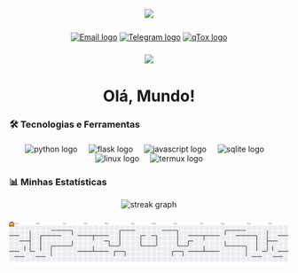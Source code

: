 <div align="center">
  <img height="150" src="https://user-images.githubusercontent.com/74038190/225813708-98b745f2-7d22-48cf-9150-083f1b00d6c9.gif"  />
</div>

###

<div align="center">
  <a href="mailto:nekyl.truth827@slmails.com"><img src="https://img.shields.io/badge/Email-D14836?style=for-the-badge&logo=gmail&logoColor=white" height="25" alt="Email logo" /></a>
  <a href="https://t.me/nekyll"><img src="https://img.shields.io/badge/Telegram-2CA5E0?style=for-the-badge&logo=telegram&logoColor=white" height="25" alt="Telegram logo" /></a>
  <a href="https://ibb.co/DHFjgQSC"><img src="https://i.ibb.co/Y7H4GWTH/qTox.png" height="25" alt="qTox logo" /></a>
</div>

###

<div align="center">
  <img src="https://visitor-badge.laobi.icu/badge?page_id=maurodesouza.maurodesouza&"  />
</div>

###

<h1 align="center">
  Olá, Mundo!
</h1>

### 🛠️ Tecnologias e Ferramentas

<div align="center" style="margin-top:20px;">
  <img src="https://skillicons.dev/icons?i=python" height="60" alt="python logo"  />
  <img width="12" />
  <img src="https://skillicons.dev/icons?i=flask" height="60" alt="flask logo"  />
  <img width="12" />
  <img src="https://skillicons.dev/icons?i=js" height="60" alt="javascript logo"  />
  <img width="12" />
  <img src="https://skillicons.dev/icons?i=sqlite" height="60" alt="sqlite logo"  />
  <img width="12" />
  <img src="https://skillicons.dev/icons?i=linux" height="60" alt="linux logo"  />
  <img width="12" />
  <img src="https://img.shields.io/badge/Termux-black?style=flat-square&logo=linux&logoColor=white" height="60" alt="termux logo"  />
</div>

###


### 📊 Minhas Estatísticas

<div align="center">
  <img src="https://streak-stats.demolab.com?user=Nekyl&locale=en&mode=daily&theme=dracula&hide_border=false&border_radius=5&order=3" height="150" alt="streak graph"  />
  
</div>

###

<picture>
  <source
    srcset="https://github-readme-stats.vercel.app/api?username=nekyl&show_icons=true&theme=dracula&locale=pt-br"
    media="(prefers-color-scheme: dark)"
  />
</picture>

###

<picture>
  <source media="(prefers-color-scheme: dark)" srcset="https://raw.githubusercontent.com/Nekyl/Nekyl/output/pacman-contribution-graph-dark.svg">
  <source media="(prefers-color-scheme: light)" srcset="https://raw.githubusercontent.com/Nekyl/Nekyl/output/pacman-contribution-graph.svg">
  <img alt="pacman contribution graph" src="https://raw.githubusercontent.com/Nekyl/Nekyl/output/pacman-contribution-graph.svg">
</picture>

###
